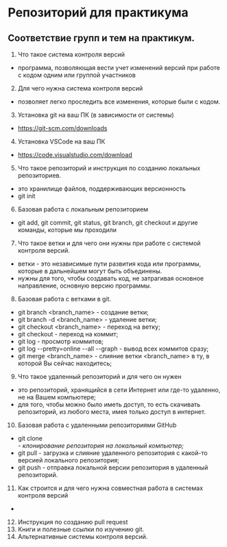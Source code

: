 # Репозиторий для практикума
## Соответствие групп и тем на практикум.

1. Что такое система контроля версий
- программа, позволяющая вести учет изменений версий при работе с кодом одним или группой участников

2. Для чего нужна система контроля версий
- позволяет легко проследить все изменения, которые были с кодом.

3. Установка git на ваш ПК (в зависимости от системы)
- https://git-scm.com/downloads

4. Установка VSCode на ваш ПК
- https://code.visualstudio.com/download

5. Что такое репозиторий и инструкция по созданию локальных репозиториев.
- это хранилище файлов, поддерживающих версионность
- git init

6. Базовая работа с локальным репозиторием
- git add, git commit, git status, git branch, git checkout и другие команды, которые мы проходили

7. Что такое ветки и для чего они нужны при работе с системой контроля версий.
- ветки - это независимые пути развития кода или программы, которые в дальнейшем могут быть объединены.
- нужны для того, чтобы создавать код, не затрагивая основное направление, основную версию программы.

8. Базовая работа с ветками в git.
- git branch <branch_name> - создание ветки;
- git branch -d <branch_name> - удаление ветки;
- git checkout <branch_name> - переход на ветку;
- git checkout <hash> - переход на коммит;
- git log - просмотр коммитов;
- git log --pretty=online --all --graph - вывод всех коммитов сразу;
- git merge <branch_name> - слияние ветки <branch_name> в ту, в которой Вы сейчас находитесь;

9. Что такое удаленный репозиторий и для чего он нужен
- это репозиторий, хранящийся в сети Интернет или где-то удаленно, не на Вашем компьютере;
- для того, чтобы можно было иметь доступ, то есть скачивать репозиторий, из любого места, имея только доступ в интернет.

10. Базовая работа с удаленными репозиториями GitHub
- git clone <address> - клонирование репозитория на локальный компьютер;
- git pull - загрузка и слияние удаленного репозитория с какой-то версией локального репозитория;
- git push - отправка локальной версии репозитория в удаленный репозиторий.

11. Как строится и для чего нужна совместная работа в системах контроля версий
- 

12. Инструкция по созданию pull request
13. Книги и полезные ссылки по изучению git.
14. Альтернативные системы контроля версий.
